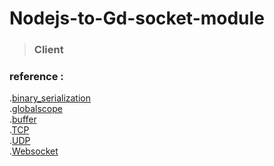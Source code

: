# Nodejs-to-Gd-socket-module

> ### Client
> 

### reference : 
.[binary_serialization](http://docs.godotengine.org/en/latest/tutorials/misc/binary_serialization_api.html)<br /> 
.[globalscope](https://docs.godotengine.org/en/3.1/classes/class_@globalscope.html) <br />
.[buffer](https://nodejs.org/dist/latest-v12.x/docs/api/buffer.html)  <br />
.[TCP](https://nodejs.org/dist/latest-v12.x/docs/api/net.html) <br />
.[UDP](https://nodejs.org/dist/latest-v12.x/docs/api/dgram.html) <br />
.[Websocket](https://www.npmjs.com/package/ws)
